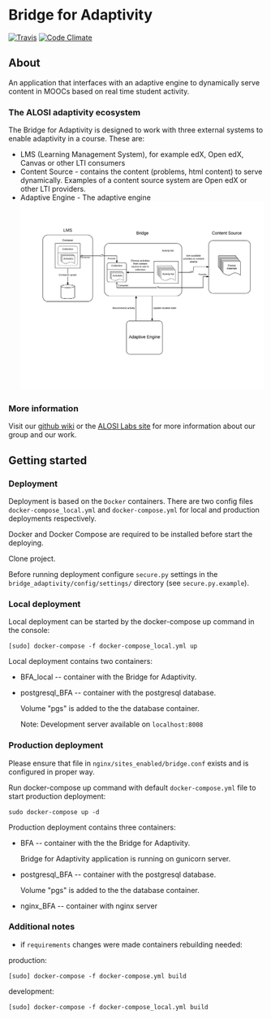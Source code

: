 # Bridge for Adaptivity

[![Travis](https://img.shields.io/travis/harvard-vpal/bridge-adaptivity.svg?branch=master)](https://travis-ci.org/harvard-vpal/bridge-adaptivity)
[![Code Climate](https://img.shields.io/codeclimate/github/harvard-vpal/bridge-adaptivity.svg?branch=master)](https://codeclimate.com/github/harvard-vpal/bridge-adaptivity)

## About

An application that interfaces with an adaptive engine to dynamically serve
content in MOOCs based on real time student activity.

### The ALOSI adaptivity ecosystem
The Bridge for Adaptivity is designed to work with three external 
systems to enable adaptivity in a course. These are:
* LMS (Learning Management System), for example edX, Open edX, Canvas or 
other LTI consumers
* Content Source - contains the content (problems, html content) to 
serve dynamically. 
Examples of a content source system are Open edX or other LTI providers.
* Adaptive Engine - The adaptive engine 
![System architecture](img/architecture.png)

### More information

Visit our [github wiki](https://github.com/harvard-vpal/bridge-adaptivity/wiki) 
or the [ALOSI Labs site](http://www.alosilabs.org/) for more information about 
our group and our work.

## Getting started

### Deployment

Deployment is based on the `Docker` containers. There are two config
files `docker-compose_local.yml` and `docker-compose.yml` for local
and production deployments respectively.

Docker and Docker Compose are required to be installed before start
the deploying.

Clone project.

Before running deployment configure `secure.py` settings in the
`bridge_adaptivity/config/settings/` directory (see
`secure.py.example`).

### Local deployment

Local deployment can be started by the docker-compose up command in the
console:

    [sudo] docker-compose -f docker-compose_local.yml up

Local deployment contains two containers:

- BFA_local -- container with the Bridge for Adaptivity.

- postgresql_BFA -- container with the postgresql database.

  Volume "pgs" is added to the the database container.

  Note: Development server available on `localhost:8008`

### Production deployment

Please ensure that file in `nginx/sites_enabled/bridge.conf` exists and
is configured in proper way.

Run docker-compose up command with default `docker-compose.yml` file
to start production deployment:

    sudo docker-compose up -d

Production deployment contains three containers:

- BFA -- container with the the Bridge for Adaptivity.

  Bridge for Adaptivity application is running on gunicorn server.

- postgresql_BFA -- container with the postgresql database.

  Volume "pgs" is added to the the database container.

- nginx_BFA -- container with nginx server

### Additional notes

- if `requirements` changes were made containers rebuilding needed:

production:

    [sudo] docker-compose -f docker-compose.yml build

development:

    [sudo] docker-compose -f docker-compose_local.yml build
